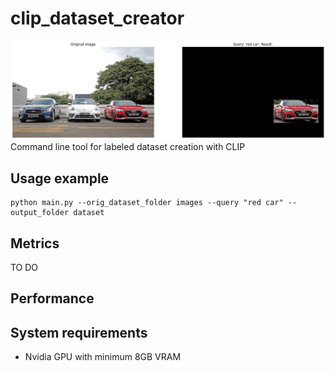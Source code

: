 # clip_dataset_creator
![Example image](misc/example_photo.jpg)
Command line tool for labeled dataset creation with CLIP

## Usage example
```
python main.py --orig_dataset_folder images --query "red car" --output_folder dataset
```
## Metrics
TO DO

## Performance

## System requirements
* Nvidia GPU with minimum 8GB VRAM